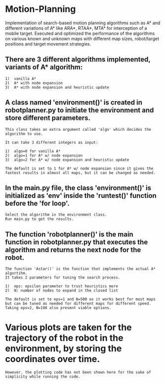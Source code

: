 # Motion-Planning
Implementation of search-based motion planning algorithms such as A* and different variations of A* like ARA*, RTAA*, MTA* for interception of a mobile target. Executed and optimized the performance of the algorithms on various known and unknown maps with different map sizes, robot/target positions and target movement strategies.

##   There are 3 different algorithms implemented, variants of A* algorithm:

    1)  vanilla A*
    2)  A* with node expansion
    3)  A* with node expansion and heuristic update

##   A class named 'environment()' is created in robotplanner.py to initiate the environment and store different parameters.
    This class takes an extra argument called 'algo' which decides the algorithm to use.
    
    It can take 3 different integers as input:

    1)  algo=0 for vanilla A*
    2)  algo=1 for A* w/ node expansion
    3)  algo=2 for A* w/ node expansion and heuristic update
    
    The default is set to 1 for A* w/ node expansion since it gives the fastest results in almost all maps, but it can be changed as needed.

##   In the main.py file, the class 'environment()' is initialized as 'env' inside the 'runtest()' function before the 'for loop'. 
    Select the algorithm in the environment class.
    Run main.py to get the results.

##    The function 'robotplanner()' is the main function in robotplanner.py that executes the algorithm and returns the next node for the robot.

    The function 'Astar()' is the function that implements the actual A* algortihm.
    It takes 2 parameters for tuning the search process.

    1)  eps: epsilon parameter to trust heuristics more
    2)  N: number of nodes to expand in the closed list

    The default is set to eps=1 and N=500 as it works best for most maps but can be tuned as needed for different maps for different speed.
    Taking eps=2, N=100 also present viable options.

#   Various plots are taken for the trajectory of the robot in the environment, by storing the coordinates over time.
    However, the plotting code has not been shown here for the sake of simplicity while running the code. 

